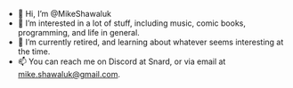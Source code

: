- 👋 Hi, I’m @MikeShawaluk
- 👀 I’m interested in a lot of stuff, including music, comic books, programming, and life in general.
- 🌱 I’m currently retired, and learning about whatever seems interesting at the time.
- 📫 You can reach me on Discord at Snard, or via email at mike.shawaluk@gmail.com.

<!---
MikeShawaluk/MikeShawaluk is a ✨ special ✨ repository because its `README.md` (this file) appears on your GitHub profile.
You can click the Preview link to take a look at your changes.
--->
